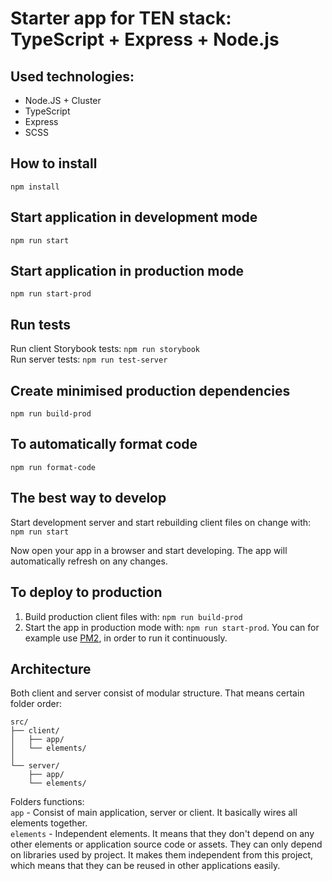 # Starter app for TEN stack: TypeScript + Express + Node.js

## Used technologies:
- Node.JS + Cluster
- TypeScript
- Express
- SCSS

## How to install
`npm install`  

## Start application in development mode  
`npm run start`  

## Start application in production mode  
`npm run start-prod`  
  
## Run tests
Run client Storybook tests: `npm run storybook`  
Run server tests: `npm run test-server` 

## Create minimised production dependencies
`npm run build-prod`  

## To automatically format code  
`npm run format-code`  

## The best way to develop
Start development server and start rebuilding client files on change with:  
`npm run start`  
  
Now open your app in a browser and start developing. The app will automatically refresh on any changes.  

## To deploy to production
1. Build production client files with: `npm run build-prod`  
2. Start the app in production mode with: `npm run start-prod`. You can for example use [PM2](https://github.com/Unitech/pm2), in order to run it continuously.  

## Architecture
Both client and server consist of modular structure. That means certain folder order:  

```
src/  
├── client/  
│   ├── app/  
│   └── elements/  
│   
└── server/  
    ├── app/  
    └── elements/  
```    

Folders functions:  
`app` - Consist of main application, server or client. It basically wires all elements together.   
`elements` - Independent elements. It means that they don't depend on any other elements or application source code or assets. They can only depend on libraries used by project. It makes them independent from this project, which means that they can be reused in other applications easily.   
